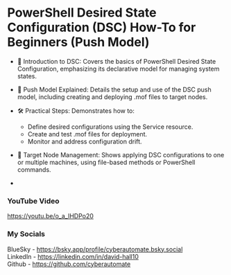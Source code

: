 # PowerShell Desired State Configuration (DSC) How-To for Beginners (Push Model)

- 🔧 Introduction to DSC: Covers the basics of PowerShell Desired State Configuration, emphasizing its declarative model for managing system states.

- 🚀 Push Model Explained: Details the setup and use of the DSC push model, including creating and deploying .mof files to target nodes.

- 🛠️ Practical Steps: Demonstrates how to:
  - Define desired configurations using the Service resource.
  - Create and test .mof files for deployment.
  - Monitor and address configuration drift.

- 🔗 Target Node Management: Shows applying DSC configurations to one or multiple machines, using file-based methods or PowerShell commands.
-
### YouTube Video ###
https://youtu.be/o_a_IHDPo20

### My Socials ###
BlueSky - https://bsky.app/profile/cyberautomate.bsky.social<br/>
LinkedIn - https://linkedin.com/in/david-hall10 <br/>
Github - https://github.com/cyberautomate